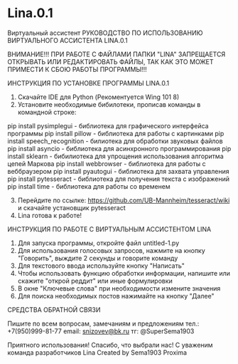 # Lina.0.1
Виртуальный ассистент
РУКОВОДСТВО ПО ИСПОЛЬЗОВАНИЮ ВИРТУАЛЬНОГО АССИСТЕНТА LINA.0.1


ВНИМАНИЕ!!! ПРИ РАБОТЕ С ФАЙЛАМИ ПАПКИ "LINA" ЗАПРЕЩАЕТСЯ ОТКРЫВАТЬ ИЛИ РЕДАКТИРОВАТЬ ФАЙЛЫ, ТАК КАК ЭТО МОЖЕТ ПРИМЕСТИ К СБОЮ РАБОТЫ ПРОГРАММЫ!!!


ИНСТРУКЦИЯ ПО УСТАНОВКЕ ПРОГРАММЫ LINA.0.1


1. Скачайте IDE для Python (Рекоментуется Wing 101 8)
2. Установите необходимые бибилотеки, прописав команды в командной строке:

pip install pysimplegui - библиотека для графического интерфейса программы
pip install pillow - библиотека для работы с картинками
pip install speech_recognition - билиотека для обработки звуковых файлов
pip install asyncio - библиотека для асинхронного программирования
pip install sklearn - бибилиотека для упрощения использования алгоритма цепей Маркова
pip install webbrowser - библиотека для работы с веббраузером
pip install pyautogui - библиотека для захвата управления
pip install pytesseract - библиотека для получения текста с изображений
pip install time - библиотека для работы со временем

3. Перейдите по ссылке: https://github.com/UB-Mannheim/tesseract/wiki и скачайте установщик pytesseract
4. Lina готова к работе!


ИНСТРУКЦИЯ ПО РАБОТЕ С ВИРТУАЛЬНЫМ АССИСТЕНТОМ LINA


1. Для запуска программы, откройте файл untitled-1.py
2. Для использования голосовых запросов, нажмите на кнопку "Говорить", выждите 2 секунды и говорите команду
3. Для текстового ввода используйте кнопку "Написать"
4. Чтобы использовать функцию обработки информации, напишите или скажите "открой реддит" или иные формулировки
5. В окне "Ключевые слова" при необходимости измените значения
6. Для поиска необходимых постов нажимайте на кнопку "Далее"


СРЕДСТВА ОБРАТНОЙ СВЯЗИ


Пишите по всем вопросам, замечаниям и предложениям
тел.: +7(950)999-81-77
email: snizovev@bk.ru
тг: @SuperSema1903


Приятного использования! Спасибо, что выбрали нас!
С уваженим команда разработчиков Lina
Created by Sema1903
Proxima
